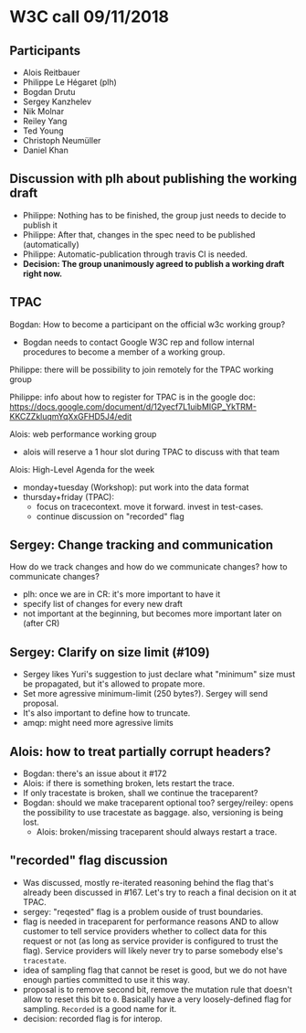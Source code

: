 # W3C call 09/11/2018

## Participants

- Alois Reitbauer
- Philippe Le Hégaret (plh)
- Bogdan Drutu
- Sergey Kanzhelev
- Nik Molnar
- Reiley Yang
- Ted Young
- Christoph Neumüller
- Daniel Khan

## Discussion with plh about publishing the working draft

 * Philippe: Nothing has to be finished, the group just needs to decide to publish it
 * Philippe: After that, changes in the spec need to be published (automatically)
 * Philippe: Automatic-publication through travis CI is needed.
 * __Decision: The group unanimously agreed to publish a working draft right now.__

## TPAC

Bogdan: How to become a participant on the official w3c working group?
 * Bogdan needs to contact Google W3C rep and follow internal procedures to become a member of a working group.

Philippe: there will be possibility to join remotely for the TPAC working group

Philippe: info about how to register for TPAC is in the google doc: https://docs.google.com/document/d/12yecf7L1uibMIGP_YkTRM-KKCZZkluqmYqXxGFHD5J4/edit

Alois: web performance working group
 * alois will reserve a 1 hour slot during TPAC to discuss with that team

Alois: High-Level Agenda for the week
 * monday+tuesday (Workshop): put work into the data format
 * thursday+friday (TPAC): 
   * focus on tracecontext. move it forward. invest in test-cases.
   * continue discussion on "recorded" flag


## Sergey: Change tracking and communication

How do we track changes and how do we communicate changes? how to communicate changes?
 * plh: once we are in CR: it's more important to have it
 * specify list of changes for every new draft
 * not important at the beginning, but becomes more important later on (after CR)


## Sergey: Clarify on size limit (#109)
 * Sergey likes Yuri's suggestion to just declare what "minimum" size must be propagated, but it's allowed to propate more.
 * Set more agressive minimum-limit (250 bytes?). Sergey will send proposal.
 * It's also important to define how to truncate.
 * amqp: might need more agressive limits

## Alois: how to treat partially corrupt headers?
 * Bogdan: there's an issue about it #172
 * Alois: if there is something broken, lets restart the trace.
 * If only tracestate is broken, shall we continue the traceparent?
 * Bogdan: should we make traceparent optional too? sergey/reiley: opens the possibility to use tracestate as baggage. also, versioning is being lost.
   * Alois: broken/missing traceparent should always restart a trace.

## "recorded" flag discussion
 * Was discussed, mostly re-iterated reasoning behind the flag that's already been discussed in #167. Let's try to reach a final decision on it at TPAC.
 * sergey: "reqested" flag is a problem ouside of trust boundaries. 
 * flag is needed in traceparent for performance reasons AND to allow customer to tell service providers whether to collect data for this request or not (as long as service provider is configured to trust the flag). Service providers will likely never try to parse somebody else's `tracestate`.
 * idea of sampling flag that cannot be reset is good, but we do not have enough parties committed to use it this way. 
 * proposal is to remove second bit, remove the mutation rule that doesn't allow to reset this bit to `0`. Basically have a very loosely-defined flag for sampling. `Recorded` is a good name for it.
 * decision: recorded flag is for interop.

